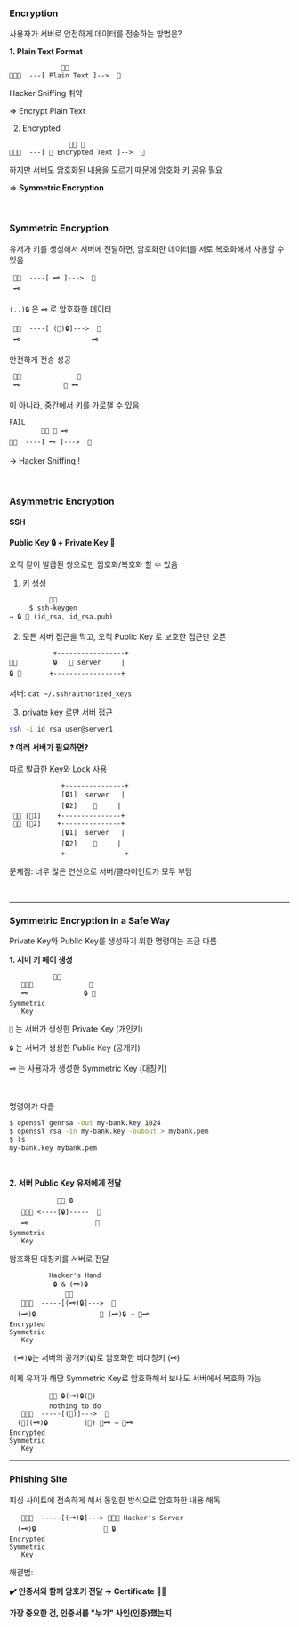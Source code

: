 ### **Encryption**

사용자가 서버로 안전하게 데이터를 전송하는 방법은?

**1. Plain Text Format**

```
             🥷🏼
👩🏻‍💻  ---[ Plain Text ]-->  💾
```

Hacker Sniffing 취약

=> Encrypt Plain Text


2. Encrypted

```
               🥷🏼 📄
👩🏻‍💻  ---[ 📄 Encrypted Text ]-->  💾
```

하지만 서버도 암호화된 내용을 모르기 때문에 암호화 키 공유 필요

=> **Symmetric Encryption**

<br>

### **Symmetric Encryption**

유저가 키를 생성해서 서버에 전달하면, 암호화한 데이터를 서로 복호화해서 사용할 수 있음 

```
 👩🏻‍  ----[ 🗝️ ]--->  💾
 🗝️
```

`(..)🔒` 은 `🗝️` 로 암호화한 데이터

```
 👩🏻‍  ----[ (📄)🔒]--->  💾
 🗝️                  🗝️
```

안전하게 전송 성공

```
 👩🏻‍              💾
 🗝️           ️📄 🗝
```

이 아니라, 중간에서 키를 가로챌 수 있음

```
FAIL
        🥷🏼 📄 🗝️
👩🏻‍  ----[ 🗝️ ]--->  💾
```

→ Hacker Sniffing !



<br>

### **Asymmetric Encryption**

#### SSH

**Public Key 🔒  + Private Key 🔑**

오직 같이 발급된 쌍으로만 암호화/복호화 할 수 있음

1. 키 생성

```
          👩🏻‍
     $ ssh-keygen
→ 🔒 🔑 (id_rsa, id_rsa.pub)
```

2. 모든 서버 접근을 막고, 오직 Public Key 로 보호한 접근만 오픈

```
           +-----------------+
👩🏻‍         🔒   💾 server     |
🔒 🔑       +-----------------+
```

서버: `cat ~/.ssh/authorized_keys`

3. private key 로만 서버 접근

```Bash
ssh -i id_rsa user@server1
```

**❓ 여러 서버가 필요하면?**

따로 발급한 Key와 Lock 사용

```
             +---------------+
             [🔒1]  server   |
             [🔒2]    💾     |
 👩🏻 [🔑1]    +---------------+
 🧑🏻‍ [🔑2]    +---------------+
             [🔒1]  server   |
             [🔒2]    💾     |
             +---------------+
```

문제점: 너무 많은 연산으로 서버/클라이언트가 모두 부담

<br>

---

### **Symmetric Encryption in a Safe Way**


Private Key와 Public Key를 생성하기 위한 명령어는 조금 다름

**1. 서버 키 페어 생성**

```
           🥷🏼
   👩🏻‍💻              💾
   🗝️              🔒 🔑
Symmetric 
   Key
```

`🔑` 는 서버가 생성한 Private Key (개인키)

`🔒` 는 서버가 생성한 Public Key (공개키)

`🗝️` 는 사용자가 생성한 Symmetric Key (대칭키)

<br>

명령어가 다름

```Bash
$ openssl genrsa -out my-bank.key 1024
$ openssl rsa -in my-bank.key -oubout > mybank.pem
$ ls
my-bank.key mybank.pem
```

<br>

**2. 서버 Public Key 유저에게 전달**

```
            🥷🏼 🔒
   👩🏻‍💻 <----[🔒]-----  💾
   🗝️                 🔑
Symmetric 
   Key
```

암호화된 대칭키를 서버로 전달

```
          Hacker's Hand
           🔒 & (🗝️)🔒
              🥷🏼
   👩🏻‍💻  -----[(🗝️)🔒]--->  💾
  (🗝️)🔒                🔑 (🗝️)🔒 → 🔑🗝️
Encrypted
Symmetric 
   Key
```

` (🗝️)🔒`는 서버의 공개키(`🔒`)로 암호화한 비대칭키 (`🗝️`)


이제 유저가 해당 Symmetric Key로 암호화해서 보내도 서버에서 복호화 가능


```
          🥷🏼 🔒(🗝️)🔒(📄️)
          nothing to do
   👩🏻‍💻  -----[(📄️)]--->  💾
  (📄️)(🗝)🔒         (📄️) 🔑🗝️ → 📄️🗝️
Encrypted
Symmetric 
   Key
```


---

### Phishing Site

피싱 사이트에 접속하게 해서 동일한 방식으로 암호화한 내용 해독

```
   👩🏻‍💻  -----[(🗝️)🔒]---> 🥷🏼💾 Hacker's Server
  (🗝️)🔒                 🔑 🔒
Encrypted
Symmetric 
   Key
```

해결법:

**✔️ 인증서와 함께 암호키 전달 → Certificate 📜✅**

**가장 중요한 건, 인증서를 "누가" 사인(인증)했는지**
```